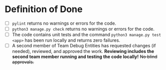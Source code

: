 # Definition of Done

- [ ] `pylint` returns no warnings or errors for the code.
- [ ] `python3 manage.py check` returns no warnings or errors for the code.
- [ ] The code contains unit tests and the command `python3 manage.py test <app>` has been run locally and returns zero failures.
- [ ] A second member of Team Debug Entities has requested changes (if needed), reviewed, and approved the work. **Reviewing includes the second team member running and testing the code locally!** ~~No blind approvals.~~
